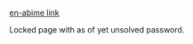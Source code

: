 [en-abime link](https://www.en-abime.com/big-red-box)

Locked page with as of yet unsolved password.